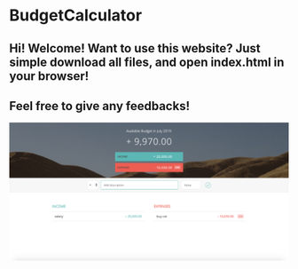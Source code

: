 # BudgetCalculator
## Hi! Welcome! Want to use this website? Just simple download all files, and open index.html in your browser!
## Feel free to give any feedbacks!
![alt text](https://github.com/danieldz0004/BudgetCalculator/blob/master/Screen%20Shot%202019-07-12%20at%201.46.13%20pm.png)
